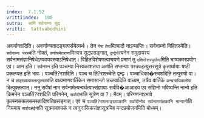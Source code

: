 ```yaml
---
index:  7.1.52
vrittiindex:  180
sutra:  आमि सर्वनाम्नः सुट्
vritti:  tattvabodhini 
---
```


अवर्णान्तादिति। अवर्णान्चतादङ्गत्पर्सयेत्यर्थः। तेन `येषां` `तेषा`मित्यादौ नाऽव्याप्तिः। सर्वनाम्नो विहितस्येति। `सर्वनाम्नः परस्ये`ति नोक्तं, `वर्णाश्रमेतराणा`मित्यत्र सुट्प्रसङ्गात्, `द्वन्द्वेचे`त्यनेन समुदायस्य सर्वनामसंज्ञानिषेधेऽप्यवयवस्याऽनिषेधात्। विहितविशेषणत्वाश्रयणे प्रमाणं तु `दक्षिणोत्तरपूर्वाणा`मिति भाष्यकारप्रयोग एव। आम इति। `सर्वनाम्न` इति पञ्चम्या निरवकाशतया `आमी`ति सप्तम्याः `त्रेस्त्रयः`इत्युत्तरसूत्रे कृतार्थायाः षष्ठी प्रकल्प्यत इति भावः। पञ्चतिं?रशदिति। पञ्च च तिं?रशच्चेति द्वन्द्वः। पञ्चाधिका�स्त्रशदिति तत्पुरुषो वा। न च `संङ्ख्यायास्तत्पुरुषस्ये`ति वक्ष्यमाणवार्तिकेन समासान्तो डच्स्यादिति वाच्यम्, तत्रैव वार्तिके `अन्यत्राधिकलोपा` दित्युक्तत्वात्। ननु सर्वेषां नाम सर्वनामेत्यन्वर्थत्वात्संज्ञायाः सर्ववि�आआदय एव संज्ञिनो भविष्यन्ति नान्ये इति किमनेन पञ्चतिं?रशदिति परिगनेन, `सर्वादीनी`ति सूत्रेण वा ?। मैवम्। परिगणनाऽभावे कृत्स्नसकलसमस्तादिष्वतिप्रसङ्गात्। एवं च `पञ्चतिं?रशत्सङ्ख्याकानि सर्वादीन्येव सर्वनामसंज्ञकानि नान्यानी`ति नियमाय `सर्वाद#ईनी`ति सूत्रमावश्यकं न त्वनुनासिकसंज्ञासूत्रमिव मन्दप्रयोजनमिति बोध्यम्। 

